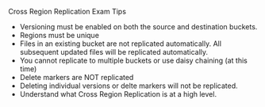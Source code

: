 Cross Region Replication Exam Tips
* Versioning must be enabled on both the source and destination buckets.
* Regions must be unique
* Files in an existing bucket are not replicated automatically. All subsequent updated files will be replicated automatically.
* You cannot replicate to multiple buckets or use daisy chaining (at this time)
* Delete markers are NOT replicated
* Deleting individual versions or delte markers will not be replicated.
* Understand what Cross Region Replication is at a high level.